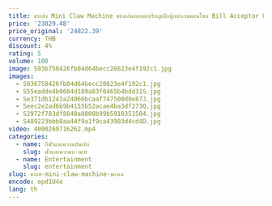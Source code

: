 ```yaml
---
title: ขายส่ง Mini Claw Machine ของเล่นหยอดเหรียญเด็กตุ๊กตาเกมคอนโซล Bill Acceptor Board Plush วัสดุสําหรับสวนสนุก
price: '23829.48'
price_original: '24822.39'
currency: THB
discount: 4%
rating: 5
volume: 100
image: S936758426fb04d64becc20823e4f192c1.jpg
images:
  - S936758426fb04d64becc20823e4f192c1.jpg
  - S55eadde4b0604d189a83f0465b4bdd31S.jpg
  - Se371db1243a24066bcaaf747500d0e87J.jpg
  - Seec2e2ad6b9b4155b52acae4ba3df273Q.jpg
  - S2972f783df8848a0808b99b5910351504.jpg
  - S489223bbb8aa44f9a1f9ca43903d4cd4D.jpg
video: 4000269716262.mp4
categories:
  - name: กีฬาและความบันเทิง
    slug: ฬาและความบ-นเท
  - name: Entertainment
    slug: entertainment
slug: ขายส-mini-claw-machine-ของเล
encode: opd1U4e
lang: th
---
```

  